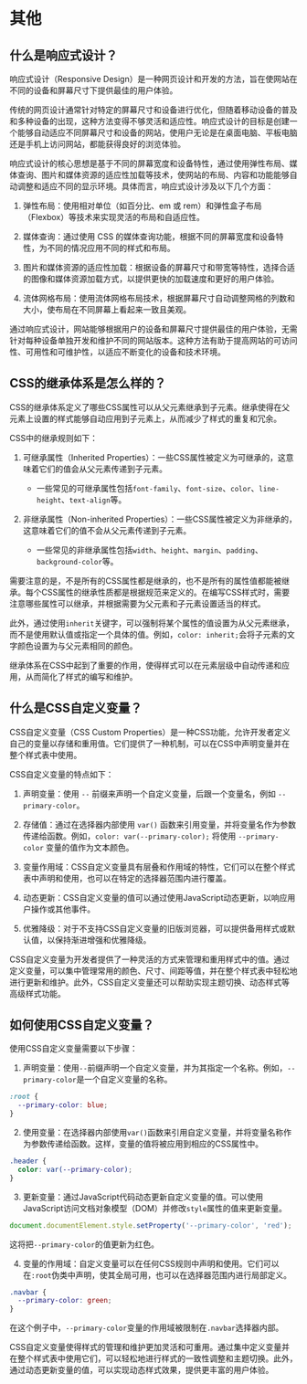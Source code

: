 # 其他

## 什么是响应式设计？
响应式设计（Responsive Design）是一种网页设计和开发的方法，旨在使网站在不同的设备和屏幕尺寸下提供最佳的用户体验。

传统的网页设计通常针对特定的屏幕尺寸和设备进行优化，但随着移动设备的普及和多种设备的出现，这种方法变得不够灵活和适应性。响应式设计的目标是创建一个能够自动适应不同屏幕尺寸和设备的网站，使用户无论是在桌面电脑、平板电脑还是手机上访问网站，都能获得良好的浏览体验。

响应式设计的核心思想是基于不同的屏幕宽度和设备特性，通过使用弹性布局、媒体查询、图片和媒体资源的适应性加载等技术，使网站的布局、内容和功能能够自动调整和适应不同的显示环境。具体而言，响应式设计涉及以下几个方面：

1. 弹性布局：使用相对单位（如百分比、em 或 rem）和弹性盒子布局（Flexbox）等技术来实现灵活的布局和自适应性。

2. 媒体查询：通过使用 CSS 的媒体查询功能，根据不同的屏幕宽度和设备特性，为不同的情况应用不同的样式和布局。

3. 图片和媒体资源的适应性加载：根据设备的屏幕尺寸和带宽等特性，选择合适的图像和媒体资源加载方式，以提供更快的加载速度和更好的用户体验。

4. 流体网格布局：使用流体网格布局技术，根据屏幕尺寸自动调整网格的列数和大小，使布局在不同屏幕上看起来一致且美观。

通过响应式设计，网站能够根据用户的设备和屏幕尺寸提供最佳的用户体验，无需针对每种设备单独开发和维护不同的网站版本。这种方法有助于提高网站的可访问性、可用性和可维护性，以适应不断变化的设备和技术环境。

## CSS的继承体系是怎么样的？
CSS的继承体系定义了哪些CSS属性可以从父元素继承到子元素。继承使得在父元素上设置的样式能够自动应用到子元素上，从而减少了样式的重复和冗余。

CSS中的继承规则如下：

1. 可继承属性（Inherited Properties）：一些CSS属性被定义为可继承的，这意味着它们的值会从父元素传递到子元素。
   - 一些常见的可继承属性包括`font-family`、`font-size`、`color`、`line-height`、`text-align`等。

2. 非继承属性（Non-inherited Properties）：一些CSS属性被定义为非继承的，这意味着它们的值不会从父元素传递到子元素。
   - 一些常见的非继承属性包括`width`、`height`、`margin`、`padding`、`background-color`等。

需要注意的是，不是所有的CSS属性都是继承的，也不是所有的属性值都能被继承。每个CSS属性的继承性质都是根据规范来定义的。在编写CSS样式时，需要注意哪些属性可以继承，并根据需要为父元素和子元素设置适当的样式。

此外，通过使用`inherit`关键字，可以强制将某个属性的值设置为从父元素继承，而不是使用默认值或指定一个具体的值。例如，`color: inherit;`会将子元素的文字颜色设置为与父元素相同的颜色。

继承体系在CSS中起到了重要的作用，使得样式可以在元素层级中自动传递和应用，从而简化了样式的编写和维护。

## 什么是CSS自定义变量？
CSS自定义变量（CSS Custom Properties）是一种CSS功能，允许开发者定义自己的变量以存储和重用值。它们提供了一种机制，可以在CSS中声明变量并在整个样式表中使用。

CSS自定义变量的特点如下：

1. 声明变量：使用 `--` 前缀来声明一个自定义变量，后跟一个变量名，例如 `--primary-color`。

2. 存储值：通过在选择器内部使用 `var()` 函数来引用变量，并将变量名作为参数传递给函数。例如，`color: var(--primary-color);` 将使用 `--primary-color` 变量的值作为文本颜色。

3. 变量作用域：CSS自定义变量具有层叠和作用域的特性，它们可以在整个样式表中声明和使用，也可以在特定的选择器范围内进行覆盖。

4. 动态更新：CSS自定义变量的值可以通过使用JavaScript动态更新，以响应用户操作或其他事件。

5. 优雅降级：对于不支持CSS自定义变量的旧版浏览器，可以提供备用样式或默认值，以保持渐进增强和优雅降级。

CSS自定义变量为开发者提供了一种灵活的方式来管理和重用样式中的值。通过定义变量，可以集中管理常用的颜色、尺寸、间距等值，并在整个样式表中轻松地进行更新和维护。此外，CSS自定义变量还可以帮助实现主题切换、动态样式等高级样式功能。

## 如何使用CSS自定义变量？
使用CSS自定义变量需要以下步骤：

1. 声明变量：使用`--`前缀声明一个自定义变量，并为其指定一个名称。例如，`--primary-color`是一个自定义变量的名称。

```css
:root {
  --primary-color: blue;
}
```

2. 使用变量：在选择器内部使用`var()`函数来引用自定义变量，并将变量名称作为参数传递给函数。这样，变量的值将被应用到相应的CSS属性中。

```css
.header {
  color: var(--primary-color);
}
```

3. 更新变量：通过JavaScript代码动态更新自定义变量的值。可以使用JavaScript访问文档对象模型（DOM）并修改`style`属性的值来更新变量。

```javascript
document.documentElement.style.setProperty('--primary-color', 'red');
```

这将把`--primary-color`的值更新为红色。

4. 变量的作用域：自定义变量可以在任何CSS规则中声明和使用。它们可以在`:root`伪类中声明，使其全局可用，也可以在选择器范围内进行局部定义。

```css
.navbar {
  --primary-color: green;
}
```

在这个例子中，`--primary-color`变量的作用域被限制在`.navbar`选择器内部。

CSS自定义变量使得样式的管理和维护更加灵活和可重用。通过集中定义变量并在整个样式表中使用它们，可以轻松地进行样式的一致性调整和主题切换。此外，通过动态更新变量的值，可以实现动态样式效果，提供更丰富的用户体验。
